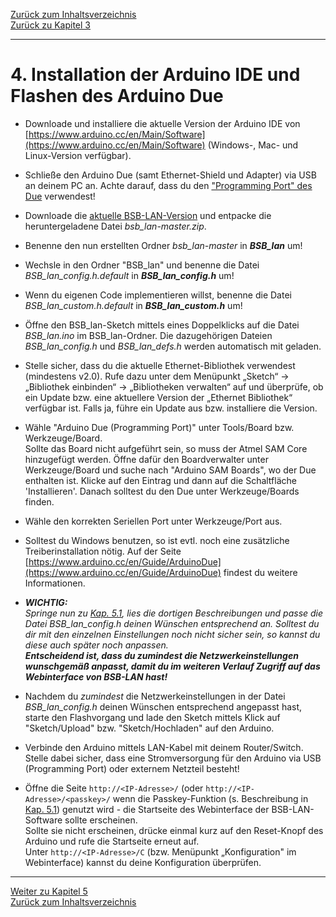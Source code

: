 [Zurück zum Inhaltsverzeichnis](inhaltsverzeichnis.md)  
[Zurück zu Kapitel 3](kap03.md)    
    
---
        

# 4. Installation der Arduino IDE und Flashen des Arduino Due  
-   Downloade und installiere die aktuelle Version der Arduino IDE von
    [https://www.arduino.cc/en/Main/Software](https://www.arduino.cc/en/Main/Software)
    (Windows-, Mac- und Linux-Version verfügbar).

-   Schließe den Arduino Due (samt Ethernet-Shield und Adapter) via USB an
    deinem PC an. Achte darauf, dass du den ["Programming Port" des Due](kap12.md#121-der-arduino-due) verwendest!

-   Downloade die [aktuelle BSB-LAN-Version](https://github.com/fredlcore/bsb_lan/archive/master.zip)
    und entpacke die heruntergeladene Datei *bsb_lan-master.zip*.

-   Benenne den nun erstellten Ordner *bsb_lan-master* in
    ***BSB_lan*** um!

-   Wechsle in den Ordner "BSB_lan" und benenne die Datei *BSB_lan_config.h.default* in
    ***BSB_lan_config.h*** um!  
    
-   Wenn du eigenen Code implementieren willst, benenne die Datei 
    *BSB_lan_custom.h.default* in ***BSB_lan_custom.h*** um!  

-   Öffne den BSB_lan-Sketch mittels eines Doppelklicks auf die Datei
    *BSB_lan.ino* im BSB_lan-Ordner. Die dazugehörigen Dateien
    *BSB_lan_config.h* und *BSB_lan_defs.h* werden automatisch mit
    geladen.

-   Stelle sicher, dass du die aktuelle Ethernet-Bibliothek verwendest 
    (mindestens v2.0). Rufe dazu unter dem Menüpunkt „Sketch“ → 
    „Bibliothek einbinden“ → „Bibliotheken verwalten“ auf und überprüfe, 
    ob ein Update bzw. eine aktuellere Version der „Ethernet Bibliothek“ 
    verfügbar ist. Falls ja, führe ein Update aus bzw. installiere die Version.  
    
-   Wähle "Arduino Due (Programming Port)" unter Tools/Board bzw.
    Werkzeuge/Board.  
    Sollte das Board nicht aufgeführt sein, so muss der Atmel SAM Core hinzugefügt werden. Öffne dafür den Boardverwalter unter Werkzeuge/Board und suche nach "Arduino SAM Boards", wo der Due enthalten ist. Klicke auf den Eintrag und dann auf die Schaltfläche 'Installieren'. Danach solltest du den Due unter Werkzeuge/Boards finden.

-   Wähle den korrekten Seriellen Port unter Werkzeuge/Port aus.

-   Solltest du Windows benutzen, so ist evtl. noch eine zusätzliche Treiberinstallation nötig. Auf der Seite [https://www.arduino.cc/en/Guide/ArduinoDue](https://www.arduino.cc/en/Guide/ArduinoDue) findest du weitere Informationen.

-   ***WICHTIG:***  
*Springe nun zu [Kap. 5.1](kap05.md#51-konfiguration-durch-anpassen-der-datei-bsb_lan_configh), lies die dortigen Beschreibungen und passe die Datei BSB_lan_config.h deinen Wünschen entsprechend an. Solltest du dir mit den einzelnen Einstellungen noch nicht sicher sein, so kannst du diese auch später noch anpassen.*  
***Entscheidend ist, dass du zumindest die Netzwerkeinstellungen wunschgemäß anpasst, damit du im weiteren Verlauf Zugriff auf das Webinterface von BSB-LAN hast!***  

-   Nachdem du *zumindest* die Netzwerkeinstellungen in der Datei *BSB_lan_config.h* deinen Wünschen entsprechend angepasst hast, starte den Flashvorgang und lade den Sketch mittels Klick auf "Sketch/Upload" bzw. "Sketch/Hochladen" auf den Arduino.

-   Verbinde den Arduino mittels LAN-Kabel mit deinem Router/Switch.
    Stelle dabei sicher, dass eine Stromversorgung für den Arduino via
    USB (Programming Port) oder externem Netzteil besteht!

-   Öffne die Seite `http://<IP-Adresse>/` (oder
    `http://<IP-Adresse>/<passkey>/` wenn die Passkey-Funktion (s. Beschreibung in [Kap. 5.1](kap05.md#51-konfiguration-durch-anpassen-der-datei-bsb_lan_configh)) genutzt wird - die Startseite des Webinterface der BSB-LAN-Software sollte erscheinen.  
    Sollte sie nicht erscheinen, drücke einmal kurz auf den Reset-Knopf
    des Arduino und rufe die Startseite erneut auf.  
    Unter `http://<IP-Adresse>/C` (bzw. Menüpunkt „Konfiguration" im
    Webinterface) kannst du deine Konfiguration überprüfen.  
    


       
    
---
    

     
[Weiter zu Kapitel 5](kap05.md)      
[Zurück zum Inhaltsverzeichnis](inhaltsverzeichnis.md)   
    



